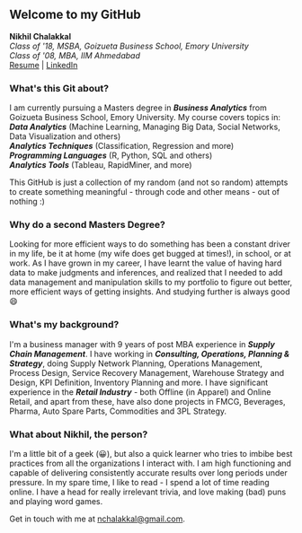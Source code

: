 ## Welcome to my GitHub

**Nikhil Chalakkal**  
*Class of '18, MSBA, Goizueta Business School, Emory University*  
*Class of '08, MBA, IIM Ahmedabad*  
[Resume](../nikchalakkal.github.io/Nikhil_Chalakkal_Resume.pdf) | [LinkedIn](https://www.linkedin.com/in/nikhilchalakkal/ "Nikhil's LinkedIn")  

### What's this Git about?

I am currently pursuing a Masters degree in **_Business Analytics_** from Goizueta Business School, Emory University. My course covers topics in:  
**_Data Analytics_** (Machine Learning, Managing Big Data, Social Networks, Data Visualization and others)  
**_Analytics Techniques_** (Classification, Regression and more)  
**_Programming Languages_** (R, Python, SQL and others)  
**_Analytics Tools_** (Tableau, RapidMiner, and more)   

This GitHub is just a collection of my random (and not so random) attempts to create something meaningful - through code and other means - out of nothing :)

### Why do a second Masters Degree?

Looking for more efficient ways to do something has been a constant driver in my life, be it at home (my wife does get bugged at times!), in school, or at work. As I have grown in my career, I have learnt the value of having hard data to make judgments and inferences, and realized that I needed to add data management and manipulation skills to my portfolio to figure out better, more efficient ways of getting insights. And studying further is always good :smile:

### What's my background?

I'm a business manager with 9 years of post MBA experience in **_Supply Chain Management_**. I have working in **_Consulting, Operations, Planning & Strategy_**, doing Supply Network Planning, Operations Management, Process Design, Service Recovery Management, Warehouse Strategy and Design, KPI Definition, Inventory Planning and more. I have significant experience in the **_Retail Industry_** - both Offline (in Apparel) and Online Retail, and apart from these, have also done projects in FMCG, Beverages, Pharma, Auto Spare Parts, Commodities and 3PL Strategy.

### What about Nikhil, the person?

I'm a little bit of a geek (:grinning:), but also a quick learner who tries to imbibe best practices from all the organizations I interact with. I am high functioning and capable of delivering consistently accurate results over long periods under pressure. In my spare time, I like to read - I spend a lot of time reading online. I have a head for really irrelevant trivia, and love making (bad) puns and playing word games.

Get in touch with me at nchalakkal@gmail.com.
